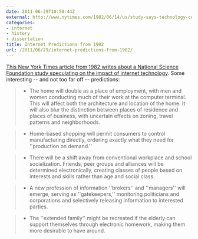 ```yaml
---
date: 2011-06-29T10:50:44Z
external: http://www.nytimes.com/1982/06/14/us/study-says-technology-could-transform-society.html
categories:
- internet
- history
- dissertation
title: Internet Predictions from 1982
url: /2011/06/29/internet-predictions-from-1982/
---
```


[This New York Times article from 1982 writes about a National Science Foundation study speculating on the impact of internet technology](http://www.nytimes.com/1982/06/14/us/study-says-technology-could-transform-society.html). Some interesting -- and not too far off -- predictions:

> - The home will double as a place of employment, with men and women conducting much of their work at the computer terminal. This will affect both the architecture and location of the home. It will also blur the distinction between places of residence and places of business, with uncertain effects on zoning, travel patterns and neighborhoods.

> - Home-based shopping will permit consumers to control manufacturing directly, ordering exactly what they need for ''production on demand.''

> - There will be a shift away from conventional workplace and school socialization. Friends, peer groups and alliances will be determined electronically, creating classes of people based on interests and skills rather than age and social class.

> - A new profession of information ''brokers'' and ''managers'' will emerge, serving as ''gatekeepers,'' monitoring politicians and corporations and selectively releasing information to interested parties.

> - The ''extended family'' might be recreated if the elderly can support themselves through electronic homework, making them more desirable to have around.
